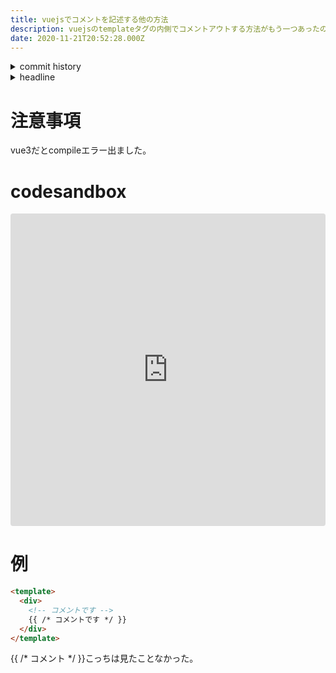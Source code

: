 ```yaml
---
title: vuejsでコメントを記述する他の方法
description: vuejsのtemplateタグの内側でコメントアウトする方法がもう一つあったので共有します
date: 2020-11-21T20:52:28.000Z
---
```

<!-- history area start -->
<details><summary>commit history</summary><div><ol>
<li>2020/11/15 18:00:54 1588cc2</li>
<li>2020/11/15 13:59:03 490d2a0</li>
</ol></div></details>
<!-- history area end -->
<!-- toc area start -->
<details><summary>headline</summary><div>

<!-- toc -->

- [注意事項](#%E6%B3%A8%E6%84%8F%E4%BA%8B%E9%A0%85)
- [codesandbox](#codesandbox)
- [例](#%E4%BE%8B)

<!-- tocstop -->

</div></details>

<!-- toc area end -->
# 注意事項
vue3だとcompileエラー出ました。

# codesandbox

<iframe src="https://codesandbox.io/embed/vuejs-other-comment-5cjtu?fontsize=14&hidenavigation=1&theme=dark"
     style="width:100%; height:500px; border:0; border-radius: 4px; overflow:hidden;"
     title="vuejs other comment"
     allow="accelerometer; ambient-light-sensor; camera; encrypted-media; geolocation; gyroscope; hid; microphone; midi; payment; usb; vr; xr-spatial-tracking"
     sandbox="allow-forms allow-modals allow-popups allow-presentation allow-same-origin allow-scripts"
   ></iframe>

# 例

```html
<template>
  <div>
    <!-- コメントです -->
    {{ /* コメントです */ }}
  </div>
</template>
```

{{ /* コメント */ }}こっちは見たことなかった。

